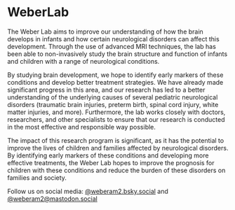 # WeberLab
The Weber Lab aims to improve our understanding of how the brain develops in infants and how certain neurological disorders can affect this development. Through the use of advanced MRI techniques, the lab has been able to non-invasively study the brain structure and function of infants and children with a range of neurological conditions.

By studying brain development, we hope to identify early markers of these conditions and develop better treatment strategies. We have already made significant progress in this area, and our research has led to a better understanding of the underlying causes of several pediatric neurological disorders (traumatic brain injuries, preterm birth, spinal cord injury, white matter injuries, and more).
Furthermore, the lab works closely with doctors, researchers, and other specialists to ensure that our research is conducted in the most effective and responsible way possible.

The impact of this research program is significant, as it has the potential to improve the lives of children and families affected by neurological disorders. By identifying early markers of these conditions and developing more effective treatments, the Weber Lab hopes to improve the prognosis for children with these conditions and reduce the burden of these disorders on families and society.

Follow us on social media: [@weberam2.bsky.social](https://bsky.app/profile/weberam2.bsky.social) and [@weberam2@mastodon.social](https://mastodon.social/@weberam2)
